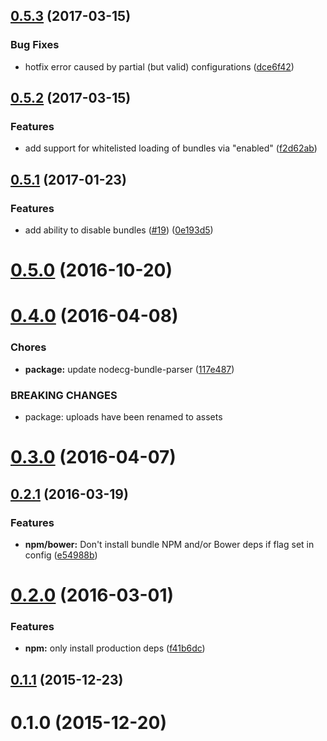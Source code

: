 <a name="0.5.3"></a>
## [0.5.3](https://github.com/nodecg/bundle-manager/compare/v0.5.2...v0.5.3) (2017-03-15)


### Bug Fixes

* hotfix error caused by partial (but valid) configurations ([dce6f42](https://github.com/nodecg/bundle-manager/commit/dce6f42))



<a name="0.5.2"></a>
## [0.5.2](https://github.com/nodecg/bundle-manager/compare/v0.5.1...v0.5.2) (2017-03-15)


### Features

* add support for whitelisted loading of bundles via "enabled" ([f2d62ab](https://github.com/nodecg/bundle-manager/commit/f2d62ab))



<a name="0.5.1"></a>
## [0.5.1](https://github.com/nodecg/bundle-manager/compare/v0.5.0...v0.5.1) (2017-01-23)


### Features

* add ability to disable bundles ([#19](https://github.com/nodecg/bundle-manager/issues/19)) ([0e193d5](https://github.com/nodecg/bundle-manager/commit/0e193d5))



<a name="0.5.0"></a>
# [0.5.0](https://github.com/nodecg/bundle-manager/compare/v0.4.0...v0.5.0) (2016-10-20)



<a name="0.4.0"></a>
# [0.4.0](https://github.com/nodecg/bundle-manager/compare/v0.3.0...v0.4.0) (2016-04-08)


### Chores

* **package:** update nodecg-bundle-parser ([117e487](https://github.com/nodecg/bundle-manager/commit/117e487))


### BREAKING CHANGES

* package: uploads have been renamed to assets



<a name="0.3.0"></a>
# [0.3.0](https://github.com/nodecg/bundle-manager/compare/v0.2.1...v0.3.0) (2016-04-07)




<a name="0.2.1"></a>
## [0.2.1](https://github.com/nodecg/bundle-manager/compare/v0.2.0...v0.2.1) (2016-03-19)


### Features

* **npm/bower:** Don't install bundle NPM and/or Bower deps if flag set in config ([e54988b](https://github.com/nodecg/bundle-manager/commit/e54988b))



<a name="0.2.0"></a>
# [0.2.0](https://github.com/nodecg/bundle-manager/compare/v0.1.1...v0.2.0) (2016-03-01)


### Features

* **npm:** only install production deps ([f41b6dc](https://github.com/nodecg/bundle-manager/commit/f41b6dc))



<a name="0.1.1"></a>
## [0.1.1](https://github.com/nodecg/bundle-manager/compare/v0.1.0...v0.1.1) (2015-12-23)




<a name="0.1.0"></a>
# 0.1.0 (2015-12-20)




